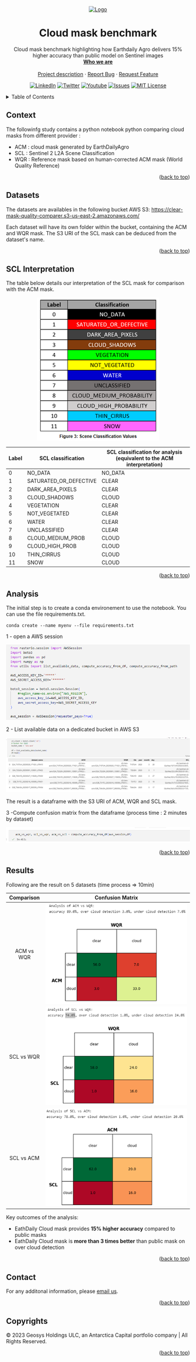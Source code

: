 <div id="top"></div>
<!-- PROJECT SHIELDS -->
<!--
*** See the bottom of this document for the declaration of the reference variables
*** https://www.markdownguide.org/basic-syntax/#reference-style-links
-->


<!-- PROJECT LOGO -->
<br />
<p align="center">
  <a href=https://github.com/GEOSYS/>
    <img src=https://earthdailyagro.com/wp-content/uploads/2022/01/Logo.svg alt="Logo" width="400" height="200">
  </a>

 <h1 align="center">Cloud mask benchmark</h3>

  <p align="center">
    Cloud mask benchmark highlighting how Earthdaily Agro delivers 15% higher accuracy than public model on Sentinel images
    <br />
    <a href=https://earthdailyagro.com/><strong>Who we are</strong></a>
    <br />
    <br />
    <a href=https://github.com/GEOSYS/Examples-and-showcases>Project description</a>
    ·
    <a href=https://github.com/GEOSYS/Examples-and-showcases/issues>Report Bug</a>
    ·
    <a href=https://github.com/GEOSYS/Examples-and-showcases/issues>Request Feature</a>
  </p>
</p>

<div align="center">
  
[![LinkedIn][linkedin-shield]][linkedin-url]
[![Twitter][twitter-shield]][twitter-url]
[![Youtube][youtube-shield]][youtube-url]
[![Issues][issues-shield]][issues-url]
[![MIT License][license-shield]][license-url]
  
</div>

<!--[![Stargazers][GitStars-shield]][GitStars-url]-->
<!--[![languages][NETcore-shield]][NETcore-url]-->
<!--[![Forks][forks-shield]][forks-url]-->
<!--[![Stargazers][stars-shield]][stars-url]-->
<!--[![CITest][CITest-shield]][CITest-url]-->
<!--[![languages][language-python-shiedl]][]-->

<!-- TABLE OF CONTENTS -->
<details close>
  <summary>Table of Contents</summary>
  <ol>
    <li><a href="#context">Context</a></li>
    <li><a href="#datasets">Datasets</a></li>
    <li><a href="#sclinterpretation">SCL Interpretation</a></li>
    <li><a href="analysis">Analysis</a></li>
    <li><a href="#results">Results</a></li>
    <li><a href="#contact">Contact</a></li>
    <li><a href="#copyrights">Copyrights</a></li>
  </ol>
</details>

<!-- CONTEXT -->
## Context

The followinfg study contains a python  notebook python comparing cloud masks from different provider : 
- ACM : cloud mask generated by EarthDailyAgro
- SCL : Sentinel 2 L2A Scene Classification
- WQR : Reference mask based on human-corrected ACM mask (World Quality Reference)

<p align="right">(<a href="#top">back to top</a>)</p>

<!-- DATASETS -->
## Datasets
The datasets are availables in the following bucket AWS S3: https://clear-mask-quality-comparer.s3-us-east-2.amazonaws.com/

Each dataset will have its own folder within the bucket, containing the ACM and WQR mask. The S3 URI of the SCL mask can be deduced from the dataset's name.

<p align="right">(<a href="#top">back to top</a>)</p>

<!-- SCLINTERPREATION -->
## SCL Interpretation
The table below details our interpretation of the SCL mask for comparison with the ACM mask.
<p align="center">
  <img src="https://github.com/GEOSYS/Studies-and-Analysis/blob/main/Cloud-Mask-Performance/Images/SCLClasses.png?raw=true">
</p>

| Label | SCL   classification   |  SCL   classification for analysis (equivalent to the ACM interpretation) |
|-------|------------------------|---------------------------------------------------------------------------|
| 0     | NO_DATA                | NO_DATA                                                                   |
| 1     | SATURATED_OR_DEFECTIVE | CLEAR                                                                     |
| 2     | DARK_AREA_PIXELS       | CLEAR                                                                     |
| 3     | CLOUD_SHADOWS          | CLOUD                                                                     |
| 4     | VEGETATION             | CLEAR                                                                     |
| 5     | NOT_VEGETATED          | CLEAR                                                                     |
| 6     | WATER                  | CLEAR                                                                     |
| 7     | UNCLASSIFIED           | CLEAR                                                                     |
| 8     | CLOUD_MEDIUM_PROB      | CLOUD                                                                     |
| 9     | CLOUD_HIGH_PROB        | CLOUD                                                                     |
| 10    | THIN_CIRRUS            | CLOUD                                                                     |
| 11    | SNOW                   | CLOUD                                                                     |


<p align="right">(<a href="#top">back to top</a>)</p>

<!-- ANALYSIS -->
## Analysis

The initial step is to create a conda environement to use the notebook. You can use the file requirements.txt.
```
conda create --name myenv --file requirements.txt
```
 
1 - open a AWS session
<p align="center">
  <img src="https://github.com/GEOSYS/Studies-and-Analysis/blob/main/Cloud-Mask-Performance/Images/NoteBookCode.png?raw=true">
</p>

2 - List available data on a dedicated bucket in AWS S3
<p align="center">
  <img src="https://github.com/GEOSYS/Studies-and-Analysis/blob/main/Cloud-Mask-Performance/Images/assetlist.png?raw=true">
</p>
The result is a dataframe with the S3 URI of ACM, WQR and SCL mask.

3 -Compute confusion matrix from the dataframe (process time : 2 minutes by dataset)
<p align="center">
  <img src="https://github.com/GEOSYS/Studies-and-Analysis/blob/main/Cloud-Mask-Performance/Images/ComputeMatrix.png?raw=true">
</p>

<p align="right">(<a href="#top">back to top</a>)</p>

<!-- RESULTS -->
## Results

Following are the result on 5 datasets (time process => 10min)

| Comparison             |  Confusion Matrix |
:-------------------------:|:-------------------------:
ACM vs WQR | <img src="https://github.com/GEOSYS/Studies-and-Analysis/blob/main/Cloud-Mask-Performance/Images/ACMWQR.png?raw=true">
SCL vs WQR | <img src="https://github.com/GEOSYS/Studies-and-Analysis/blob/main/Cloud-Mask-Performance/Images/SCLWQR.png?raw=true">
SCL vs ACM|  <img src="https://github.com/GEOSYS/Studies-and-Analysis/blob/main/Cloud-Mask-Performance/Images/SCLACM.png?raw=true">

Key outcomes of the analysis:
- EathDaily Cloud mask provides **15% higher accuracy** compared to public masks
- EathDaily Cloud mask is **more than 3 times better** than public mask on over cloud detection 

<p align="right">(<a href="#top">back to top</a>)</p>

## Contact

For any additonal information, please [email us](mailto:sales@earthdailyagro.com).

<p align="right">(<a href="#top">back to top</a>)</p>


<!-- COPYRIGHTs -->
## Copyrights

© 2023 Geosys Holdings ULC, an Antarctica Capital portfolio company | All Rights Reserved.

<p align="right">(<a href="#top">back to top</a>)</p>

<!-- MARKDOWN LINKS & IMAGES -->
<!-- https://www.markdownguide.org/basic-syntax/#reference-style-links -->
<!-- List of available shields https://shields.io/category/license -->
<!-- List of available shields https://simpleicons.org/ -->
[contributors-shield]: https://img.shields.io/github/contributors/github_username/repo.svg?style=social
[NETcore-shield]: https://img.shields.io/badge/.NET%20Core-6.0-green
[NETcore-url]: https://github.com/dotnet/core
[contributors-url]: https://github.com/github_username/repo/graphs/contributors
[forks-shield]: https://img.shields.io/github/forks/github_username/repo.svg?style=plastic&logo=appveyor
[forks-url]: https://github.com/github_username/repo/network/members
[stars-shield]: https://img.shields.io/github/stars/qgis-plugin/repo.svg?style=plastic&logo=appveyor
[stars-url]: https://github.com/github_username/repo/stargazers
[issues-shield]: https://img.shields.io/github/issues/GEOSYS/qgis-plugin/repo.svg?style=social
[issues-url]: https://github.com/github_username/repo/issues
[license-shield]: https://img.shields.io/badge/License-MIT-yellow.svg
[license-url]: https://opensource.org/licenses/MIT
[linkedin-shield]: https://img.shields.io/badge/-LinkedIn-black.svg?style=social&logo=linkedin
[linkedin-url]: https://www.linkedin.com/company/earthdailyagro/mycompany/
[twitter-shield]: https://img.shields.io/twitter/follow/EarthDailyAgro?style=social
[twitter-url]: https://img.shields.io/twitter/follow/EarthDailyAgro?style=social
[youtube-shield]: https://img.shields.io/youtube/channel/views/UCy4X-hM2xRK3oyC_xYKSG_g?style=social
[youtube-url]: https://img.shields.io/youtube/channel/views/UCy4X-hM2xRK3oyC_xYKSG_g?style=social
[language-python-shiedl]: https://img.shields.io/badge/python-3.7-green?logo=python
[language-python-url]: https://pypi.org/ 
[GitStars-shield]: https://img.shields.io/github/stars/GEOSYS?style=social
[GitStars-url]: https://img.shields.io/github/stars/GEOSYS?style=social
[CITest-shield]: https://img.shields.io/github/workflow/status/GEOSYS/qgis-plugin/Continous%20Integration
[CITest-url]: https://img.shields.io/github/workflow/status/GEOSYS/qgis-plugin/Continous%20Integration


